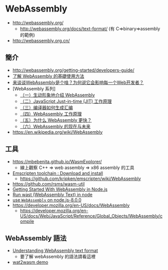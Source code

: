 # WebAssembly

* http://webassembly.org/
  * http://webassembly.org/docs/text-format/ (有 C=>binary=>assembly的範例)
* http://webassembly.org.cn/

## 簡介

* http://webassembly.org/getting-started/developers-guide/
* [了解 WebAssembly 的基礎使用方法](http://blog.techbridge.cc/2017/06/17/webassembly-js-future/)
* [ 来谈谈WebAssembly是个啥？为何说它会影响每一个Web开发者？](http://blog.csdn.net/wulixiaoxiao1/article/details/60581397)
* [WebAssembly 系列]
  * [（一）生动形象地介绍 WebAssembly](https://www.w3ctech.com/topic/2027)
  * [（二）JavaScript Just-in-time (JIT) 工作原理](https://www.w3ctech.com/topic/2026)
  * [（三）编译器如何生成汇编](https://www.w3ctech.com/topic/2025)
  * [（四）WebAssembly 工作原理](https://www.w3ctech.com/topic/2024)
  * [（五）为什么 WebAssembly 更快？](https://www.w3ctech.com/topic/2023)
  * [（六）WebAssembly 的现在与未来](https://www.w3ctech.com/topic/2022)
* https://en.wikipedia.org/wiki/WebAssembly

## 工具

* https://mbebenita.github.io/WasmExplorer/
  * 線上觀察 C++ => web assembly => x86 assembly 的工具
* [Emscripten toolchain : Download and install](https://kripken.github.io/emscripten-site/docs/getting_started/downloads.html)
  * https://github.com/kripken/emscripten/wiki/WebAssembly
* https://github.com/rsms/wasm-util
* [Getting Started With WebAssembly in Node.js](http://thecodebarbarian.com/getting-started-with-webassembly-in-node.js.html)
* [Run wast (WebAssembly Text) in node](https://gist.github.com/kanaka/3c9caf38bc4da2ecec38f41ba24b77df)
* [use `WebAssembly` on node.js-8.0.0](https://gist.github.com/bellbind/75c2a60e328529bea0ce460426df9a06)
* https://developer.mozilla.org/en-US/docs/WebAssembly
  * https://developer.mozilla.org/en-US/docs/Web/JavaScript/Reference/Global_Objects/WebAssembly/compile


## WebAssembly 語法

* [Understanding WebAssembly text format](https://developer.mozilla.org/en-US/docs/WebAssembly/Understanding_the_text_format)
  * 要了解 webAssembly 的語法請看這裡
* [wat2wasm demo](https://cdn.rawgit.com/WebAssembly/wabt/aae5a4b7/demo/wat2wasm/)